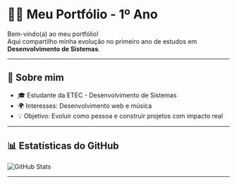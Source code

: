 # 👩‍💻 Meu Portfólio - 1º Ano

Bem-vindo(a) ao meu portfólio!  
Aqui compartilho minha evolução no primeiro ano de estudos em **Desenvolvimento de Sistemas**.

---

## 🚀 Sobre mim
- 🎓 Estudante da ETEC - Desenvolvimento de Sistemas
- 🌍 Interesses: Desenvolvimento web e música
- 💡 Objetivo: Evoluir como pessoa e construir projetos com impacto real

---


## 📊 Estatísticas do GitHub
![GitHub Stats](https://github-readme-stats.vercel.app/api?username=fagundessana&show_icons=true&theme=dracula)

---
